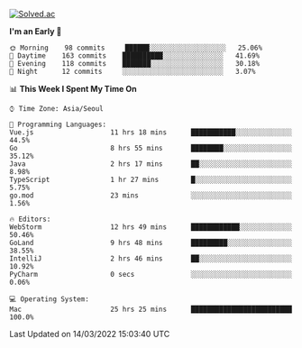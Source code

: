 [![Solved.ac](http://mazassumnida.wtf/api/v2/generate_badge?boj=kuckjwi)](https://solved.ac/kuckjwi)
<!--START_SECTION:waka-->
**I'm an Early 🐤** 

```text
🌞 Morning    98 commits     ██████░░░░░░░░░░░░░░░░░░░   25.06% 
🌆 Daytime    163 commits    ██████████░░░░░░░░░░░░░░░   41.69% 
🌃 Evening    118 commits    ███████░░░░░░░░░░░░░░░░░░   30.18% 
🌙 Night      12 commits     ░░░░░░░░░░░░░░░░░░░░░░░░░   3.07%

```


📊 **This Week I Spent My Time On** 

```text
⌚︎ Time Zone: Asia/Seoul

💬 Programming Languages: 
Vue.js                   11 hrs 18 mins      ███████████░░░░░░░░░░░░░░   44.5% 
Go                       8 hrs 55 mins       ████████░░░░░░░░░░░░░░░░░   35.12% 
Java                     2 hrs 17 mins       ██░░░░░░░░░░░░░░░░░░░░░░░   8.98% 
TypeScript               1 hr 27 mins        █░░░░░░░░░░░░░░░░░░░░░░░░   5.75% 
go.mod                   23 mins             ░░░░░░░░░░░░░░░░░░░░░░░░░   1.56%

🔥 Editors: 
WebStorm                 12 hrs 49 mins      ████████████░░░░░░░░░░░░░   50.46% 
GoLand                   9 hrs 48 mins       █████████░░░░░░░░░░░░░░░░   38.55% 
IntelliJ                 2 hrs 46 mins       ██░░░░░░░░░░░░░░░░░░░░░░░   10.92% 
PyCharm                  0 secs              ░░░░░░░░░░░░░░░░░░░░░░░░░   0.06%

💻 Operating System: 
Mac                      25 hrs 25 mins      █████████████████████████   100.0%

```


 Last Updated on 14/03/2022 15:03:40 UTC
<!--END_SECTION:waka-->
